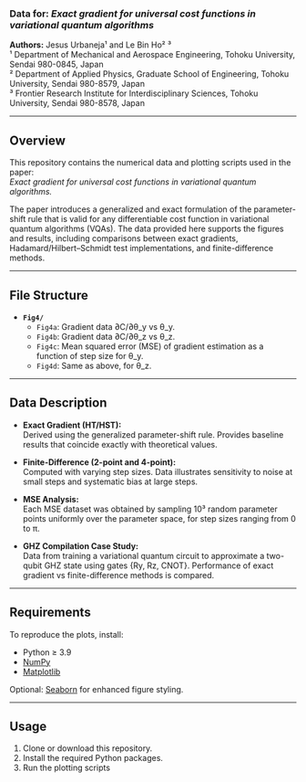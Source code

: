 ### Data for: *Exact gradient for universal cost functions in variational quantum algorithms*  
**Authors:** Jesus Urbaneja¹ and Le Bin Ho² ³  
¹ Department of Mechanical and Aerospace Engineering, Tohoku University, Sendai 980-0845, Japan  
² Department of Applied Physics, Graduate School of Engineering, Tohoku University, Sendai 980-8579, Japan  
³ Frontier Research Institute for Interdisciplinary Sciences, Tohoku University, Sendai 980-8578, Japan  

---

## Overview
This repository contains the numerical data and plotting scripts used in the paper:  
*Exact gradient for universal cost functions in variational quantum algorithms.*  

The paper introduces a generalized and exact formulation of the parameter-shift rule that is valid for any differentiable cost function in variational quantum algorithms (VQAs). The data provided here supports the figures and results, including comparisons between exact gradients, Hadamard/Hilbert–Schmidt test implementations, and finite-difference methods.  

---

## File Structure
- **`Fig4/`**  
  - `Fig4a`: Gradient data ∂C/∂θ_y vs θ_y.  
  - `Fig4b`: Gradient data ∂C/∂θ_z vs θ_z.  
  - `Fig4c`: Mean squared error (MSE) of gradient estimation as a function of step size for θ_y.  
  - `Fig4d`: Same as above, for θ_z.  

---

## Data Description
- **Exact Gradient (HT/HST):**  
  Derived using the generalized parameter-shift rule. Provides baseline results that coincide exactly with theoretical values.  

- **Finite-Difference (2-point and 4-point):**  
  Computed with varying step sizes. Data illustrates sensitivity to noise at small steps and systematic bias at large steps.  

- **MSE Analysis:**  
  Each MSE dataset was obtained by sampling 10³ random parameter points uniformly over the parameter space, for step sizes ranging from 0 to π.  

- **GHZ Compilation Case Study:**  
  Data from training a variational quantum circuit to approximate a two-qubit GHZ state using gates {Ry, Rz, CNOT}. Performance of exact gradient vs finite-difference methods is compared.  

---

## Requirements

To reproduce the plots, install:

- Python ≥ 3.9  
- [NumPy](https://numpy.org/)  
- [Matplotlib](https://matplotlib.org/)  

Optional: [Seaborn](https://seaborn.pydata.org/) for enhanced figure styling.  

---

## Usage

1. Clone or download this repository.  
2. Install the required Python packages.  
3. Run the plotting scripts

